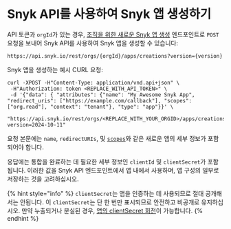 # Snyk API를 사용하여 Snyk 앱 생성하기

API 토큰과 `orgId`가 있는 경우, [조직을 위한 새로운 Snyk 앱 생성](../reference/apps.md#orgs-org\_id-apps-creations) 엔드포인트로 `POST` 요청을 보내어 Snyk API를 사용하여 Snyk 앱을 생성할 수 있습니다:

```
https://api.snyk.io/rest/orgs/{orgId}/apps/creations?version={version}
```

Snyk 앱을 생성하는 예시 CURL 요청:

```
curl -XPOST -H"Content-Type: application/vnd.api+json" \
 -H"Authorization: token <REPLACE_WITH_API_TOKEN>" \
 -d '{"data": { "attributes": {"name": "My Awesome Snyk App", "redirect_uris": ["https://example.com/callback"], "scopes": ["org.read"], "context": "tenant"}, "type": "app"}}' \
 "https://api.snyk.io/rest/orgs/<REPLACE_WITH_YOUR_ORGID>/apps/creations?version=2024-10-11"
```

요청 본문에는 `name`, `redirectURIs`, 및 [`scopes`](scopes-to-request.md)와 같은 새로운 앱의 세부 정보가 포함되어야 합니다.

응답에는 통합을 완료하는 데 필요한 세부 정보인 `clientId` 및 `clientSecret`가 포함됩니다. 이러한 값을 Snyk API 엔드포인트에서 앱 내에서 사용하며, 앱 구성의 일부로 저장하는 것을 고려하십시오.

{% hint style="info" %}
`clientSecret`는 앱을 인증하는 데 사용되므로 절대 공개해서는 안됩니다. 이 `clientSecret`는 단 한 번만 표시되므로 안전하고 비공개로 유지하십시오. 만약 누출되거나 분실된 경우, [앱의 clientSecret 회전](manage-app-details.md#rotate-app-clientsecret)이 가능합니다.
{% endhint %}